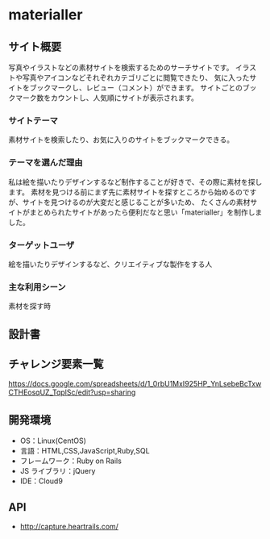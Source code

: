 # materialler

## サイト概要

写真やイラストなどの素材サイトを検索するためのサーチサイトです。
イラストや写真やアイコンなどそれぞれカテゴリごとに閲覧できたり、
気に入ったサイトをブックマークし、レビュー（コメント）ができます。
サイトごとのブックマーク数をカウントし、人気順にサイトが表示されます。

### サイトテーマ

素材サイトを検索したり、お気に入りのサイトをブックマークできる。

### テーマを選んだ理由

私は絵を描いたりデザインするなど制作することが好きで、その際に素材を探します。
素材を見つける前にまず先に素材サイトを探すところから始めるのですが、サイトを見つけるのが大変だと感じることが多いため、
たくさんの素材サイトがまとめられたサイトがあったら便利だなと思い「materialler」を制作しました。

### ターゲットユーザ

絵を描いたりデザインするなど、クリエイティブな製作をする人

### 主な利用シーン

素材を探す時

## 設計書

## チャレンジ要素一覧

https://docs.google.com/spreadsheets/d/1_0rbU1MxI925HP_YnLsebeBcTxwCTHEosqUZ_TqplSc/edit?usp=sharing

## 開発環境

- OS：Linux(CentOS)
- 言語：HTML,CSS,JavaScript,Ruby,SQL
- フレームワーク：Ruby on Rails
- JS ライブラリ：jQuery
- IDE：Cloud9

## API

- http://capture.heartrails.com/

